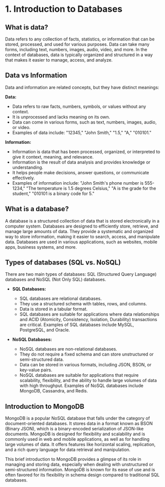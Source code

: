 # 1. Introduction to Databases

## **What is data?**

Data refers to any collection of facts, statistics, or information that can be stored, processed, and used for various purposes. Data can take many forms, including text, numbers, images, audio, video, and more. In the context of databases, data is typically organized and structured in a way that makes it easier to manage, access, and analyze.

## **Data vs Information**

Data and information are related concepts, but they have distinct meanings:

**Data:**
- Data refers to raw facts, numbers, symbols, or values without any context.
- It is unprocessed and lacks meaning on its own.
- Data can come in various forms, such as text, numbers, images, audio, or video.
- Examples of data include: "12345," "John Smith," "1.5," "A," "010101."

**Information:**
- Information is data that has been processed, organized, or interpreted to give it context, meaning, and relevance.
- Information is the result of data analysis and provides knowledge or understanding.
- It helps people make decisions, answer questions, or communicate effectively.
- Examples of information include: "John Smith's phone number is 555-1234," "The temperature is 1.5 degrees Celsius," "A is the grade for the student," "010101 is a binary code for 5."


## **What is a database?**

A database is a structured collection of data that is stored electronically in a computer system. Databases are designed to efficiently store, retrieve, and manage large amounts of data. They provide a systematic and organized way to store information, making it easier to search, access, and manipulate data. Databases are used in various applications, such as websites, mobile apps, business systems, and more.

## **Types of databases (SQL vs. NoSQL)**

There are two main types of databases: SQL (Structured Query Language) databases and NoSQL (Not Only SQL) databases.

- **SQL Databases:**
  - SQL databases are relational databases.
  - They use a structured schema with tables, rows, and columns.
  - Data is stored in a tabular format.
  - SQL databases are suitable for applications where data relationships and ACID (Atomicity, Consistency, Isolation, Durability) transactions are critical. Examples of SQL databases include MySQL, PostgreSQL, and Oracle.

- **NoSQL Databases:**
  - NoSQL databases are non-relational databases.
  - They do not require a fixed schema and can store unstructured or semi-structured data.
  - Data can be stored in various formats, including JSON, BSON, or key-value pairs.
  - NoSQL databases are suitable for applications that require scalability, flexibility, and the ability to handle large volumes of data with high throughput. Examples of NoSQL databases include MongoDB, Cassandra, and Redis.

## **Introduction to MongoDB**

MongoDB is a popular NoSQL database that falls under the category of document-oriented databases. It stores data in a format known as BSON (Binary JSON), which is a binary-encoded serialization of JSON-like documents. MongoDB is designed for flexibility and scalability and is commonly used in web and mobile applications, as well as for handling large volumes of data. It offers features like horizontal scaling, replication, and a rich query language for data retrieval and manipulation.

This brief introduction to MongoDB provides a glimpse of its role in managing and storing data, especially when dealing with unstructured or semi-structured information. MongoDB is known for its ease of use and is often favored for its flexibility in schema design compared to traditional SQL databases.